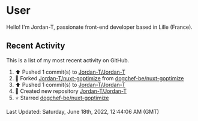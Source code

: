 # User

Hello! I'm Jordan-T, passionate front-end developer based in Lille (France).

## Recent Activity

This is a list of my most recent activity on GitHub.

<!--RECENT_ACTIVITY:start-->
1. ⬆️ Pushed 1 commit(s) to [Jordan-T/Jordan-T](https://github.com/Jordan-T/Jordan-T)
2. 🔱 Forked [Jordan-T/nuxt-goptimize](https://github.com/Jordan-T/nuxt-goptimize) from [dogchef-be/nuxt-goptimize](https://github.com/dogchef-be/nuxt-goptimize)
3. ⬆️ Pushed 1 commit(s) to [Jordan-T/Jordan-T](https://github.com/Jordan-T/Jordan-T)
4. 📔 Created new repository [Jordan-T/Jordan-T](https://github.com/Jordan-T/Jordan-T)
5. ⭐ Starred [dogchef-be/nuxt-goptimize](https://github.com/dogchef-be/nuxt-goptimize)
<!--RECENT_ACTIVITY:end-->

<!--RECENT_ACTIVITY:last_update-->
Last Updated: Saturday, June 18th, 2022, 12:44:06 AM (GMT)
<!--RECENT_ACTIVITY:last_update_end-->
